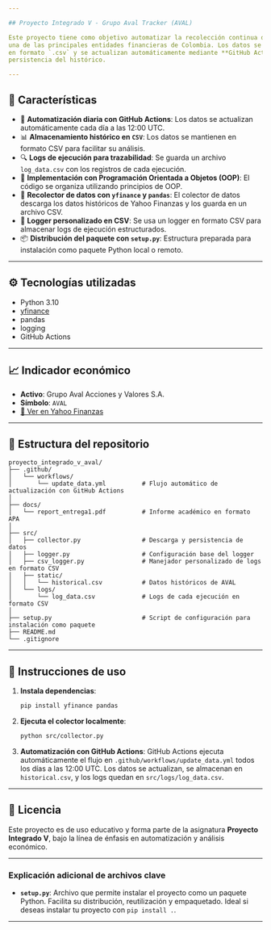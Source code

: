 ```yaml
---

## Proyecto Integrado V - Grupo Aval Tracker (AVAL)

Este proyecto tiene como objetivo automatizar la recolección continua de datos históricos del **Grupo Aval (AVAL)**, 
una de las principales entidades financieras de Colombia. Los datos se obtienen desde **Yahoo Finanzas**, se almacenan 
en formato `.csv` y se actualizan automáticamente mediante **GitHub Actions**, manteniendo la trazabilidad y 
persistencia del histórico.

---
```


## 📌 Características

* 🔄 **Automatización diaria con GitHub Actions**: Los datos se actualizan automáticamente cada día a las 12:00 UTC.
* 📊 **Almacenamiento histórico en `CSV`**: Los datos se mantienen en formato CSV para facilitar su análisis.
* 🔍 **Logs de ejecución para trazabilidad**: Se guarda un archivo `log_data.csv` con los registros de cada ejecución.
* 🧱 **Implementación con Programación Orientada a Objetos (OOP)**: El código se organiza utilizando principios de OOP.
* 🧪 **Recolector de datos con `yfinance` y `pandas`**: El colector de datos descarga los datos históricos de Yahoo Finanzas y los guarda en un archivo CSV.
* 🧾 **Logger personalizado en CSV**: Se usa un logger en formato CSV para almacenar logs de ejecución estructurados.
* 📦 **Distribución del paquete con `setup.py`**: Estructura preparada para instalación como paquete Python local o remoto.

---

## ⚙️ Tecnologías utilizadas

* Python 3.10
* [yfinance](https://pypi.org/project/yfinance/)
* pandas
* logging
* GitHub Actions

---

## 📈 Indicador económico

* **Activo**: Grupo Aval Acciones y Valores S.A.
* **Símbolo**: `AVAL`
* [🔗 Ver en Yahoo Finanzas](https://es-us.finanzas.yahoo.com/quote/AVAL/)

---

## 📁 Estructura del repositorio

```
proyecto_integrado_v_aval/
├── .github/
│   └── workflows/
│       └── update_data.yml          # Flujo automático de actualización con GitHub Actions
│
├── docs/
│   └── report_entrega1.pdf          # Informe académico en formato APA
│
├── src/
│   ├── collector.py                 # Descarga y persistencia de datos
│   ├── logger.py                    # Configuración base del logger
│   ├── csv_logger.py                # Manejador personalizado de logs en formato CSV
│   ├── static/
│   │   └── historical.csv           # Datos históricos de AVAL
│   └── logs/
│       └── log_data.csv             # Logs de cada ejecución en formato CSV
│
├── setup.py                         # Script de configuración para instalación como paquete
├── README.md
└── .gitignore
```

---

## 🚀 Instrucciones de uso

1. **Instala dependencias**:

   ```bash
   pip install yfinance pandas
   ```

2. **Ejecuta el colector localmente**:

   ```bash
   python src/collector.py
   ```

3. **Automatización con GitHub Actions**:
   GitHub Actions ejecuta automáticamente el flujo en `.github/workflows/update_data.yml` todos los días a las 12:00 UTC.
   Los datos se actualizan, se almacenan en `historical.csv`, y los logs quedan en `src/logs/log_data.csv`.

---

## 📄 Licencia

Este proyecto es de uso educativo y forma parte de la asignatura **Proyecto Integrado V**, 
bajo la línea de énfasis en automatización y análisis económico.

---

### Explicación adicional de archivos clave

* **`setup.py`**: Archivo que permite instalar el proyecto como un paquete Python. Facilita su distribución, 
reutilización y empaquetado. Ideal si deseas instalar tu proyecto con `pip install .`.

---